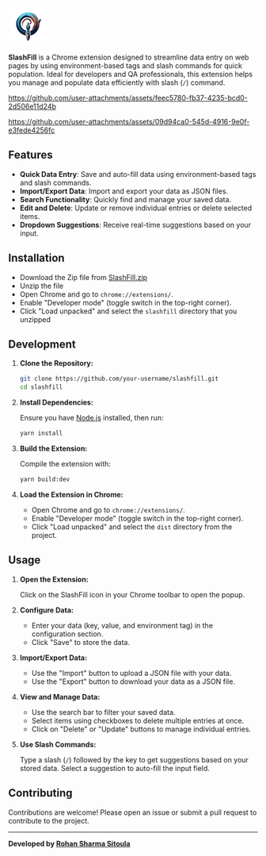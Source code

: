 <p>
  <img src="public/logo.png" alt="Logo" width="80" height="80" style="vertical-align: middle;">
</p>

**SlashFill** is a Chrome extension designed to streamline data entry on web pages by using environment-based tags and slash commands for quick population. Ideal for developers and QA professionals, this extension helps you manage and populate data efficiently with slash (`/`) command.

https://github.com/user-attachments/assets/feec5780-fb37-4235-bcd0-2d506e11d24b

https://github.com/user-attachments/assets/09d94ca0-545d-4916-9e0f-e3fede4256fc


## Features

- **Quick Data Entry**: Save and auto-fill data using environment-based tags and slash commands.
- **Import/Export Data**: Import and export your data as JSON files.
- **Search Functionality**: Quickly find and manage your saved data.
- **Edit and Delete**: Update or remove individual entries or delete selected items.
- **Dropdown Suggestions**: Receive real-time suggestions based on your input.



## Installation
- Download the Zip file from [SlashFill.zip](https://github.com/rohansharmasitoula/slashfill/raw/master/slashfill.zip)
- Unzip the file
- Open Chrome and go to `chrome://extensions/`.
- Enable "Developer mode" (toggle switch in the top-right corner).
- Click "Load unpacked" and select the `slashfill` directory that you unzipped



## Development

1. **Clone the Repository:**

   ```bash
   git clone https://github.com/your-username/slashfill.git
   cd slashfill
   ```

2. **Install Dependencies:**

   Ensure you have [Node.js](https://nodejs.org/) installed, then run:

   ```bash
   yarn install
   ```

3. **Build the Extension:**

   Compile the extension with:

   ```bash
   yarn build:dev
   ```

4. **Load the Extension in Chrome:**

   - Open Chrome and go to `chrome://extensions/`.
   - Enable "Developer mode" (toggle switch in the top-right corner).
   - Click "Load unpacked" and select the `dist` directory from the project.

## Usage

1. **Open the Extension:**

   Click on the SlashFill icon in your Chrome toolbar to open the popup.

2. **Configure Data:**

   - Enter your data (key, value, and environment tag) in the configuration section.
   - Click "Save" to store the data.

3. **Import/Export Data:**

   - Use the "Import" button to upload a JSON file with your data.
   - Use the "Export" button to download your data as a JSON file.

4. **View and Manage Data:**

   - Use the search bar to filter your saved data.
   - Select items using checkboxes to delete multiple entries at once.
   - Click on "Delete" or "Update" buttons to manage individual entries.

5. **Use Slash Commands:**

   Type a slash (`/`) followed by the key to get suggestions based on your stored data. Select a suggestion to auto-fill the input field.


## Contributing

Contributions are welcome! Please open an issue or submit a pull request to contribute to the project.

---

**Developed by [Rohan Sharma Sitoula](https://github.com/rohansharmasitoula)**
